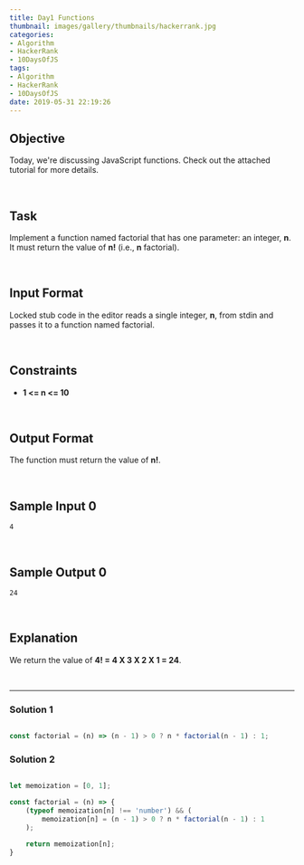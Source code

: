 ```yaml
---
title: Day1 Functions
thumbnail: images/gallery/thumbnails/hackerrank.jpg
categories:
- Algorithm
- HackerRank
- 10DaysOfJS
tags:
- Algorithm
- HackerRank
- 10DaysOfJS
date: 2019-05-31 22:19:26
---
```


## Objective

Today, we're discussing JavaScript functions. Check out the attached tutorial for more details.

<br/>

## Task

Implement a function named factorial that has one parameter: an integer, **n**. It must return the value of **n!** (i.e., **n** factorial).

<br/>
<!-- more -->

## Input Format

Locked stub code in the editor reads a single integer, **n**, from stdin and passes it to a function named factorial.

<br/>

## Constraints
- **1 <= n <= 10**

<br/>

## Output Format

The function must return the value of  **n!**.

<br/>

## Sample Input 0

```
4
```

<br/>

## Sample Output 0

```
24
```

<br/>

## Explanation

We return the value of **4! = 4 X 3 X 2 X 1 = 24**.

<br/>

---

### Solution 1

```javascript

const factorial = (n) => (n - 1) > 0 ? n * factorial(n - 1) : 1;

```

### Solution 2

```javascript

let memoization = [0, 1];

const factorial = (n) => {
    (typeof memoization[n] !== 'number') && (
        memoization[n] = (n - 1) > 0 ? n * factorial(n - 1) : 1 
    );

    return memoization[n];
}

```
